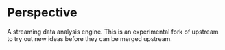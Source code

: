 # Perspective

A streaming data analysis engine. This is an experimental fork of upstream to try out new ideas before they can be merged upstream. 



